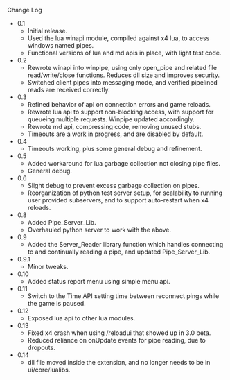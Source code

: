 
Change Log

* 0.1
  - Initial release.
  - Used the lua winapi module, compiled against x4 lua, to access windows
    named pipes.
  - Functional versions of lua and md apis in place, with light test code.
* 0.2
  - Rewrote winapi into winpipe, using only open_pipe and related file
    read/write/close functions.  Reduces dll size and improves security.
  - Switched client pipes into messaging mode, and verified pipelined reads
    are received correctly.
* 0.3
  - Refined behavior of api on connection errors and game reloads.
  - Rewrote lua api to support non-blocking access, with support for
    queueing multiple requests.  Winpipe updated accordingly.
  - Rewrote md api, compressing code, removing unused stubs.
  - Timeouts are a work in progress, and are disabled by default.
* 0.4
  - Timeouts working, plus some general debug and refinement.
* 0.5
  - Added workaround for lua garbage collection not closing pipe files.
  - General debug.
* 0.6
  - Slight debug to prevent excess garbage collection on pipes.
  - Reorganization of python test server setup, for scalability to
    running user provided subservers, and to support auto-restart
    when x4 reloads.
* 0.8
  - Added Pipe_Server_Lib.
  - Overhauled python server to work with the above.
* 0.9
  - Added the Server_Reader library function which handles connecting
    to and continually reading a pipe, and updated Pipe_Server_Lib.
* 0.9.1
  - Minor tweaks.
* 0.10
  - Added status report menu using simple menu api.
* 0.11
  - Switch to the Time API setting time between reconnect pings while the game is paused.
* 0.12
  - Exposed lua api to other lua modules.
* 0.13
  - Fixed x4 crash when using /reloadui that showed up in 3.0 beta.
  - Reduced reliance on onUpdate events for pipe reading, due to dropouts.
* 0.14
  - dll file moved inside the extension, and no longer needs to be in ui/core/lualibs.